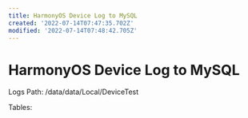 ```yaml
---
title: HarmonyOS Device Log to MySQL
created: '2022-07-14T07:47:35.702Z'
modified: '2022-07-14T07:48:42.705Z'
---
```


# HarmonyOS Device Log to MySQL

Logs Path:
/data/data/Local/DeviceTest

Tables:


